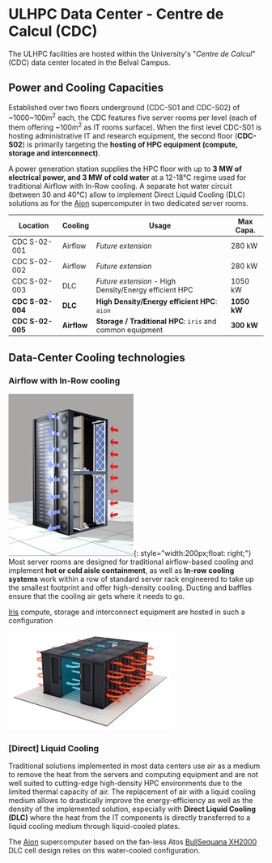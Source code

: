 # ULHPC Data Center - Centre de Calcul (CDC)

The ULHPC facilities are hosted within the University's "_Centre de Calcul_" (CDC) data center located in the Belval Campus.

## Power and Cooling Capacities

Established over two floors underground (CDC-S01 and CDC-S02) of ~1000~100m<sup>2</sup> each, the CDC features five server rooms per level (each of them offering ~100m<sup>2</sup> as IT rooms surface).
When the first level CDC-S01 is hosting administrative IT and research equipment, the second floor (__CDC-S02__) is primarily targeting the __hosting of HPC equipment (compute, storage and interconnect)__.

A power generation station supplies the HPC floor with up to __3 MW of electrical power, and 3 MW of cold water__ at a 12-18°C regime used for traditional Airflow with In-Row cooling.
A separate hot water circuit (between 30 and 40°C) allow to implement Direct Liquid Cooling (DLC) solutions as for the [Aion](../systems/aion/index.md) supercomputer in two dedicated server rooms.


| __Location__     | __Cooling__ | __Usage__                                                  | __Max Capa.__ |
|------------------|-------------|------------------------------------------------------------|---------------|
| CDC S-02-001     | Airflow     | _Future extension_                                         | 280 kW        |
| CDC S-02-002     | Airflow     | _Future extension_                                         | 280 kW        |
| CDC S-02-003     | DLC         | _Future extension_ - High Density/Energy efficient HPC     | 1050 kW       |
| __CDC S-02-004__ | __DLC__     | __High Density/Energy efficient HPC__: `aion`              | __1050 kW__   |
| __CDC S-02-005__ | __Airflow__ | __Storage / Traditional HPC__: `iris` and common equipment | __300 kW__    |







## Data-Center Cooling technologies


### Airflow with In-Row cooling

![](images/inrow-cooling.jpg){: style="width:200px;float: right;"}
Most server rooms are designed for traditional airflow-based cooling and implement **hot or cold aisle containment**, as well as **In-row cooling systems** work within a row of standard server rack engineered to take up the smallest footprint and offer high-density cooling. Ducting and baffles ensure that the cooling air gets where it needs to go.

[Iris](../systems/iris/index.md) compute, storage and interconnect equipment are hosted in such a configuration

![](images/datacentre_airflow.jpg)

### [Direct] Liquid Cooling

Traditional solutions implemented in most data centers use air as a medium to remove the heat from the servers and computing equipment and are not well suited to cutting-edge high-density HPC environments due to the limited thermal capacity of air.
The replacement of air with a liquid cooling medium allows to drastically improve the energy-efficiency as well as the density of the implemented solution, especially with __Direct Liquid Cooling (DLC)__ where the heat from the IT components is directly transferred to a liquid cooling medium through liquid-cooled plates.


The [Aion](../systems/aion/index.md) supercomputer based on the fan-less Atos [BullSequana XH2000](https://atos.net/en/solutions/high-performance-computing-hpc/bullsequana-x-supercomputer) DLC cell design relies on this water-cooled configuration.
